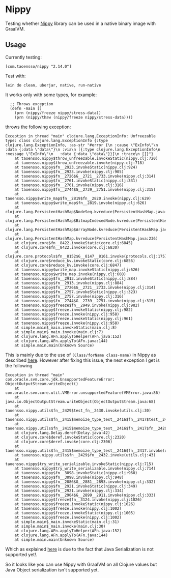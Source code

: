 # Nippy

Testing whether [Nippy](https://github.com/ptaoussanis/nippy) library can be used in a native binary image with GraalVM.

## Usage

Currently testing:

    [com.taoensso/nippy "2.14.0"]

Test with:

    lein do clean, uberjar, native, run-native


It works only with some types, for example:

      ;; Throws exception
      (defn -main []
        (prn (nippy/freeze nippy/stress-data))
        (prn (nippy/thaw (nippy/freeze nippy/stress-data))))


throws the following exception:

    Exception in thread "main" clojure.lang.ExceptionInfo: Unfreezable type: class clojure.lang.ExceptionInfo {:type clojure.lang.ExceptionInfo, :as-str "#error {\n :cause \"ExInfo\"\n :data {:data \"data\"}\n :via\n [{:type clojure.lang.ExceptionInfo\n   :message \"ExInfo\"\n   :data {:data \"data\"}}]\n :trace\n []}"}
        at taoensso.nippy$throw_unfreezable.invokeStatic(nippy.clj:720)
        at taoensso.nippy$throw_unfreezable.invoke(nippy.clj:718)
        at taoensso.nippy$fn__2923.invokeStatic(nippy.clj:924)
        at taoensso.nippy$fn__2923.invoke(nippy.clj:905)
        at taoensso.nippy$fn__2726$G__2721__2733.invoke(nippy.clj:314)
        at taoensso.nippy$fn__2761.invokeStatic(nippy.clj:331)
        at taoensso.nippy$fn__2761.invoke(nippy.clj:316)
        at taoensso.nippy$fn__2744$G__2739__2751.invoke(nippy.clj:315)
        at taoensso.nippy$write_map$fn__2819$fn__2820.invoke(nippy.clj:629)
        at taoensso.nippy$write_map$fn__2819.invoke(nippy.clj:626)
        at clojure.lang.PersistentHashMap$NodeSeq.kvreduce(PersistentHashMap.java:1307)
        at clojure.lang.PersistentHashMap$BitmapIndexedNode.kvreduce(PersistentHashMap.java:802)
        at clojure.lang.PersistentHashMap$ArrayNode.kvreduce(PersistentHashMap.java:466)
        at clojure.lang.PersistentHashMap.kvreduce(PersistentHashMap.java:236)
        at clojure.core$fn__8422.invokeStatic(core.clj:6845)
        at clojure.core$fn__8422.invoke(core.clj:6830)
        at clojure.core.protocols$fn__8152$G__8147__8161.invoke(protocols.clj:175)
        at clojure.core$reduce_kv.invokeStatic(core.clj:6856)
        at clojure.core$reduce_kv.invoke(core.clj:6847)
        at taoensso.nippy$write_map.invokeStatic(nippy.clj:626)
        at taoensso.nippy$write_map.invoke(nippy.clj:608)
        at taoensso.nippy$fn__2913.invokeStatic(nippy.clj:884)
        at taoensso.nippy$fn__2913.invoke(nippy.clj:884)
        at taoensso.nippy$fn__2726$G__2721__2733.invoke(nippy.clj:314)
        at taoensso.nippy$fn__2757.invokeStatic(nippy.clj:323)
        at taoensso.nippy$fn__2757.invoke(nippy.clj:316)
        at taoensso.nippy$fn__2744$G__2739__2751.invoke(nippy.clj:315)
        at taoensso.nippy$freeze$fn__2949.invoke(nippy.clj:982)
        at taoensso.nippy$freeze.invokeStatic(nippy.clj:982)
        at taoensso.nippy$freeze.invoke(nippy.clj:958)
        at taoensso.nippy$freeze.invokeStatic(nippy.clj:961)
        at taoensso.nippy$freeze.invoke(nippy.clj:958)
        at simple.main$_main.invokeStatic(main.clj:8)
        at simple.main$_main.invoke(main.clj:7)
        at clojure.lang.AFn.applyToHelper(AFn.java:152)
        at clojure.lang.AFn.applyTo(AFn.java:144)
        at simple.main.main(Unknown Source)

This is mainly due to the use of `(Class/forName class-name)` in Nippy as described [here](https://github.com/ptaoussanis/nippy/issues/129).
However after fixing this issue, the next exception I get is the following

``` text
Exception in thread "main" com.oracle.svm.core.jdk.UnsupportedFeatureError: ObjectOutputStream.writeObject()
	at com.oracle.svm.core.util.VMError.unsupportedFeature(VMError.java:86)
	at java.io.ObjectOutputStream.writeObject(ObjectOutputStream.java:68)
	at taoensso.nippy.utils$fn__2429$test_fn__2430.invoke(utils.clj:30)
	at taoensso.nippy.utils$fn__2415$memoize_type_test__2416$fn__2417$test__2418.invoke(utils.clj:18)
	at taoensso.nippy.utils$fn__2415$memoize_type_test__2416$fn__2417$fn__2420$fn__2421.invoke(utils.clj:20)
	at clojure.lang.Delay.deref(Delay.java:42)
	at clojure.core$deref.invokeStatic(core.clj:2320)
	at clojure.core$deref.invoke(core.clj:2306)
	at taoensso.nippy.utils$fn__2415$memoize_type_test__2416$fn__2417.invoke(utils.clj:19)
	at taoensso.nippy.utils$fn__2429$fn__2432.invoke(utils.clj:43)
	at taoensso.nippy$try_write_serializable.invokeStatic(nippy.clj:715)
	at taoensso.nippy$try_write_serializable.invoke(nippy.clj:714)
	at taoensso.nippy$fn__3098.invokeStatic(nippy.clj:960)
	at taoensso.nippy$fn__3098.invoke(nippy.clj:948)
	at taoensso.nippy$fn__2886$G__2881__2893.invoke(nippy.clj:332)
	at taoensso.nippy$fn__2921.invokeStatic(nippy.clj:349)
	at taoensso.nippy$fn__2921.invoke(nippy.clj:334)
	at taoensso.nippy$fn__2904$G__2899__2911.invoke(nippy.clj:333)
	at taoensso.nippy$freeze$fn__3124.invoke(nippy.clj:1026)
	at taoensso.nippy$freeze.invokeStatic(nippy.clj:1026)
	at taoensso.nippy$freeze.invoke(nippy.clj:1002)
	at taoensso.nippy$freeze.invokeStatic(nippy.clj:1005)
	at taoensso.nippy$freeze.invoke(nippy.clj:1002)
	at simple.main$_main.invokeStatic(main.clj:31)
	at simple.main$_main.invoke(main.clj:30)
	at clojure.lang.AFn.applyToHelper(AFn.java:152)
	at clojure.lang.AFn.applyTo(AFn.java:144)
	at simple.main.main(Unknown Source)
```

Which as explained [here](https://github.com/oracle/graal/issues/460)
is due to the fact that Java Serialization is not supported yet!.

So it looks like you can use Nippy with GraalVM on all Clojure values
but Java Object serialization isn't supported yet.
